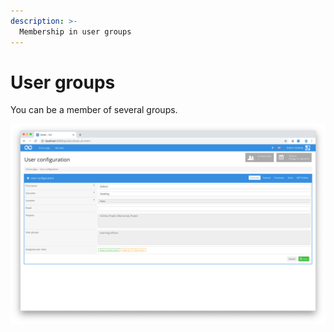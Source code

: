 ```yaml
---
description: >-
  Membership in user groups
---
```


# User groups

You can be a member of several groups.

![User screen](screen_01_en.png)